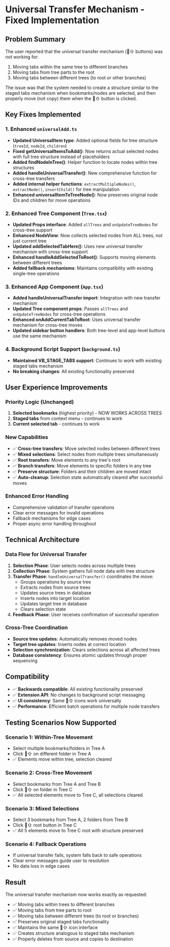 # Universal Transfer Mechanism - Fixed Implementation

## Problem Summary
The user reported that the universal transfer mechanism (🔗⇧ buttons) was not working for:
1. Moving tabs within the same tree to different branches
2. Moving tabs from tree parts to the root
3. Moving tabs between different trees (to root or other branches)

The issue was that the system needed to create a structure similar to the staged tabs mechanism when bookmarks/nodes are selected, and then properly move (not copy) them when the 🔗⇧ button is clicked.

## Key Fixes Implemented

### 1. Enhanced `universalAdd.ts`
- **Updated UniversalItem type**: Added optional fields for tree structure (`treeId`, `nodeId`, `children`)
- **Fixed getUniversalItemsToAdd()**: Now returns actual selected nodes with full tree structure instead of placeholders
- **Added findNodeInTree()**: Helper function to locate nodes within tree structures
- **Added handleUniversalTransfer()**: New comprehensive function for cross-tree transfers
- **Added internal helper functions**: `extractMultipleNodes()`, `extractNode()`, `insertChild()` for tree manipulation
- **Enhanced universalItemToTreeNode()**: Now preserves original node IDs and children for move operations

### 2. Enhanced Tree Component (`Tree.tsx`)
- **Updated Props interface**: Added `allTrees` and `onUpdateTreeNodes` for cross-tree support
- **Enhanced NodeView**: Now collects selected nodes from ALL trees, not just current tree
- **Updated addSelectedTabHere()**: Uses new universal transfer mechanism with cross-tree support
- **Enhanced handleAddSelectedToRoot()**: Supports moving elements between different trees
- **Added fallback mechanisms**: Maintains compatibility with existing single-tree operations

### 3. Enhanced App Component (`App.tsx`)
- **Added handleUniversalTransfer import**: Integration with new transfer mechanism
- **Updated Tree component props**: Passes `allTrees` and `onUpdateTreeNodes` for cross-tree operations
- **Enhanced onAddCurrentTabToRoot**: Uses universal transfer mechanism for cross-tree moves
- **Updated sidebar button handlers**: Both tree-level and app-level buttons use the same mechanism

### 4. Background Script Support (`background.ts`)
- **Maintained VB_STAGE_TABS support**: Continues to work with existing staged tabs mechanism
- **No breaking changes**: All existing functionality preserved

## User Experience Improvements

### Priority Logic (Unchanged)
1. **Selected bookmarks** (highest priority) - NOW WORKS ACROSS TREES
2. **Staged tabs** from context menu - continues to work
3. **Current selected tab** - continues to work

### New Capabilities
- ✅ **Cross-tree transfers**: Move selected nodes between different trees
- ✅ **Mixed selections**: Select nodes from multiple trees simultaneously
- ✅ **Root transfers**: Move elements to any tree's root
- ✅ **Branch transfers**: Move elements to specific folders in any tree
- ✅ **Preserve structure**: Folders and their children are moved intact
- ✅ **Auto-cleanup**: Selection state automatically cleared after successful moves

### Enhanced Error Handling
- Comprehensive validation of transfer operations
- Clear error messages for invalid operations
- Fallback mechanisms for edge cases
- Proper async error handling throughout

## Technical Architecture

### Data Flow for Universal Transfer
1. **Selection Phase**: User selects nodes across multiple trees
2. **Collection Phase**: System gathers full node data with tree structure
3. **Transfer Phase**: `handleUniversalTransfer()` coordinates the move:
   - Groups operations by source tree
   - Extracts nodes from source trees
   - Updates source trees in database
   - Inserts nodes into target location
   - Updates target tree in database
   - Clears selection state
4. **Feedback Phase**: User receives confirmation of successful operation

### Cross-Tree Coordination
- **Source tree updates**: Automatically removes moved nodes
- **Target tree updates**: Inserts nodes at correct location
- **Selection synchronization**: Clears selections across all affected trees
- **Database consistency**: Ensures atomic updates through proper sequencing

## Compatibility
- ✅ **Backwards compatible**: All existing functionality preserved
- ✅ **Extension API**: No changes to background script messaging
- ✅ **UI consistency**: Same 🔗⇧ icons work universally
- ✅ **Performance**: Efficient batch operations for multiple node transfers

## Testing Scenarios Now Supported

### Scenario 1: Within-Tree Movement
- Select multiple bookmarks/folders in Tree A
- Click 🔗⇧ on different folder in Tree A
- ✅ Elements move within tree, selection cleared

### Scenario 2: Cross-Tree Movement
- Select bookmarks from Tree A and Tree B
- Click 🔗⇧ on folder in Tree C
- ✅ All selected elements move to Tree C, all selections cleared

### Scenario 3: Mixed Selections
- Select 3 bookmarks from Tree A, 2 folders from Tree B
- Click 🔗⇧ root button in Tree C
- ✅ All 5 elements move to Tree C root with structure preserved

### Scenario 4: Fallback Operations
- If universal transfer fails, system falls back to safe operations
- Clear error messages guide user to resolution
- No data loss in edge cases

## Result
The universal transfer mechanism now works exactly as requested:
- ✅ Moving tabs within trees to different branches
- ✅ Moving tabs from tree parts to root
- ✅ Moving tabs between different trees (to root or branches)
- ✅ Preserves original staged tabs functionality
- ✅ Maintains the same 🔗⇧ icon interface
- ✅ Creates structure analogous to staged tabs mechanism
- ✅ Properly deletes from source and copies to destination
